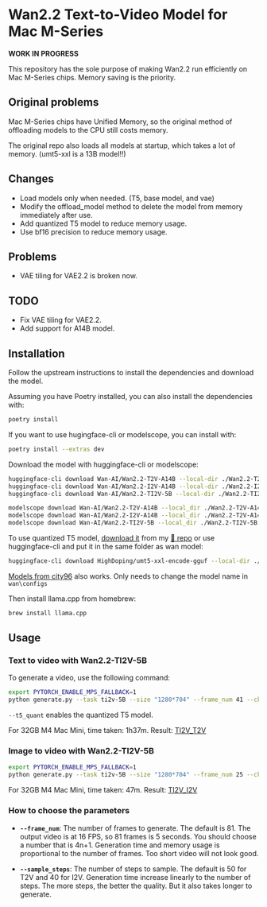 # Wan2.2 Text-to-Video Model for Mac M-Series

**WORK IN PROGRESS**

This repository has the sole purpose of making Wan2.2 run efficiently on Mac M-Series chips. Memory saving is the priority.

## Original problems

Mac M-Series chips have Unified Memory, so the original method of offloading models to the CPU still costs memory.

The original repo also loads all models at startup, which takes a lot of memory. (umt5-xxl is a 13B model!!)

## Changes

- Load models only when needed. (T5, base model, and vae)
- Modify the offload_model method to delete the model from memory immediately after use.
- Add quantized T5 model to reduce memory usage.
- Use bf16 precision to reduce memory usage.

## Problems

- VAE tiling for VAE2.2 is broken now.

## TODO

- Fix VAE tiling for VAE2.2.
- Add support for A14B model.

## Installation

Follow the upstream instructions to install the dependencies and download the model.

Assuming you have Poetry installed, you can also install the dependencies with:

```bash
poetry install
```

If you want to use hugingface-cli or modelscope, you can install with:

```bash
poetry install --extras dev
```

Download the model with huggingface-cli or modelscope:

```bash
huggingface-cli download Wan-AI/Wan2.2-T2V-A14B --local-dir ./Wan2.2-T2V-A14B
huggingface-cli download Wan-AI/Wan2.2-I2V-A14B --local-dir ./Wan2.2-I2V-A14B
huggingface-cli download Wan-AI/Wan2.2-TI2V-5B --local-dir ./Wan2.2-TI2V-5B
```

```bash
modelscope download Wan-AI/Wan2.2-T2V-A14B --local_dir ./Wan2.2-T2V-A14B
modelscope download Wan-AI/Wan2.2-I2V-A14B --local_dir ./Wan2.2-T2V-A14B
modelscope download Wan-AI/Wan2.2-TI2V-5B --local_dir ./Wan2.2-TI2V-5B
```

To use quantized T5 model, [download it](https://huggingface.co/HighDoping/umt5-xxl-encode-gguf/resolve/main/umt5-xxl-encode-only-Q4_K_M.gguf) from my [🤗 repo](https://huggingface.co/HighDoping/umt5-xxl-encode-gguf) or use huggingface-cli and put it in the same folder as wan model:

```bash
huggingface-cli download HighDoping/umt5-xxl-encode-gguf --local-dir ./Wan2.2-TI2V-5B
```

[Models from city96](https://huggingface.co/city96/umt5-xxl-encoder-gguf) also works. Only needs to change the model name in ```wan\configs```

Then install llama.cpp from homebrew:

```bash
brew install llama.cpp
```

## Usage

### Text to video with Wan2.2-TI2V-5B

To generate a video, use the following command:

```bash
export PYTORCH_ENABLE_MPS_FALLBACK=1
python generate.py --task ti2v-5B --size "1280*704" --frame_num 41 --ckpt_dir ./Wan2.2-TI2V-5B --offload_model True --convert_model_dtype --t5_quant --device mps --prompt "Penguins fighting a polar bear in the arctic." --save_file output_video.mp4
```

```--t5_quant``` enables the quantized T5 model.

For 32GB M4 Mac Mini, time taken: 1h37m. Result: [TI2V_T2V](./assets/TI2V_T2V.mp4)

### Image to video with Wan2.2-TI2V-5B

```bash
export PYTORCH_ENABLE_MPS_FALLBACK=1
python generate.py --task ti2v-5B --size "1280*704" --frame_num 25 --ckpt_dir ./Wan2.2-TI2V-5B --offload_model True --convert_model_dtype --t5_quant --device mps --image examples/i2v_input.JPG --prompt "Summer beach vacation style, a white cat wearing sunglasses sits on a surfboard. The fluffy-furred feline gazes directly at the camera with a relaxed expression. Blurred beach scenery forms the background featuring crystal-clear waters, distant green hills, and a blue sky dotted with white clouds. The cat assumes a naturally relaxed posture, as if savoring the sea breeze and warm sunlight. A close-up shot highlights the feline's intricate details and the refreshing atmosphere of the seaside."
```

For 32GB M4 Mac Mini, time taken: 47m. Result: [TI2V_I2V](./assets/TI2V_I2V.mp4)

### How to choose the parameters

- **```--frame_num```**: The number of frames to generate. The default is 81. The output video is at 16 FPS, so 81 frames is 5 seconds. You should choose a number that is 4n+1. Generation time and memory usage is proportional to the number of frames. Too short video will not look good.

- **```--sample_steps```**: The number of steps to sample. The default is 50 for T2V and 40 for I2V. Generation time increase linearly to the number of steps. The more steps, the better the quality. But it also takes longer to generate.